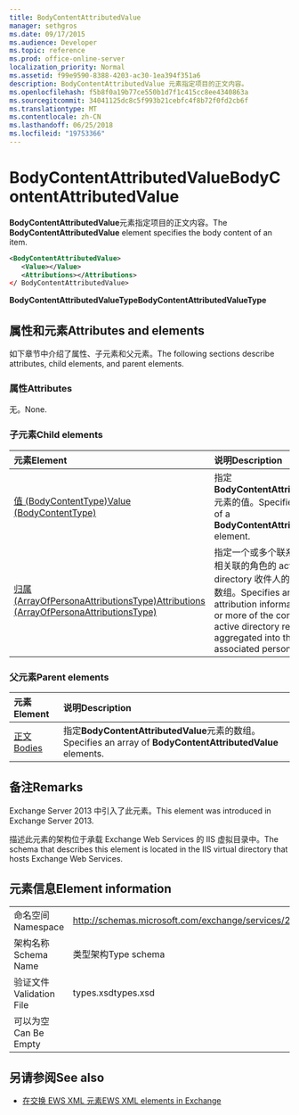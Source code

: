 ```yaml
---
title: BodyContentAttributedValue
manager: sethgros
ms.date: 09/17/2015
ms.audience: Developer
ms.topic: reference
ms.prod: office-online-server
localization_priority: Normal
ms.assetid: f99e9590-8388-4203-ac30-1ea394f351a6
description: BodyContentAttributedValue 元素指定项目的正文内容。
ms.openlocfilehash: f5b8f0a19b77ce550b1d7f1c415cc8ee4340863a
ms.sourcegitcommit: 34041125dc8c5f993b21cebfc4f8b72f0fd2cb6f
ms.translationtype: MT
ms.contentlocale: zh-CN
ms.lasthandoff: 06/25/2018
ms.locfileid: "19753366"
---
```

# <a name="bodycontentattributedvalue"></a><span data-ttu-id="5fbcd-103">BodyContentAttributedValue</span><span class="sxs-lookup"><span data-stu-id="5fbcd-103">BodyContentAttributedValue</span></span>

<span data-ttu-id="5fbcd-104">**BodyContentAttributedValue**元素指定项目的正文内容。</span><span class="sxs-lookup"><span data-stu-id="5fbcd-104">The **BodyContentAttributedValue** element specifies the body content of an item.</span></span> 
  
```XML
<BodyContentAttributedValue>
   <Value></Value>
   <Attributions></Attributions>
</ BodyContentAttributedValue>
```

 <span data-ttu-id="5fbcd-105">**BodyContentAttributedValueType**</span><span class="sxs-lookup"><span data-stu-id="5fbcd-105">**BodyContentAttributedValueType**</span></span>
## <a name="attributes-and-elements"></a><span data-ttu-id="5fbcd-106">属性和元素</span><span class="sxs-lookup"><span data-stu-id="5fbcd-106">Attributes and elements</span></span>

<span data-ttu-id="5fbcd-107">如下章节中介绍了属性、子元素和父元素。</span><span class="sxs-lookup"><span data-stu-id="5fbcd-107">The following sections describe attributes, child elements, and parent elements.</span></span>
  
### <a name="attributes"></a><span data-ttu-id="5fbcd-108">属性</span><span class="sxs-lookup"><span data-stu-id="5fbcd-108">Attributes</span></span>

<span data-ttu-id="5fbcd-109">无。</span><span class="sxs-lookup"><span data-stu-id="5fbcd-109">None.</span></span>
  
### <a name="child-elements"></a><span data-ttu-id="5fbcd-110">子元素</span><span class="sxs-lookup"><span data-stu-id="5fbcd-110">Child elements</span></span>

|<span data-ttu-id="5fbcd-111">**元素**</span><span class="sxs-lookup"><span data-stu-id="5fbcd-111">**Element**</span></span>|<span data-ttu-id="5fbcd-112">**说明**</span><span class="sxs-lookup"><span data-stu-id="5fbcd-112">**Description**</span></span>|
|:-----|:-----|
|[<span data-ttu-id="5fbcd-113">值 (BodyContentType)</span><span class="sxs-lookup"><span data-stu-id="5fbcd-113">Value (BodyContentType)</span></span>](value-bodycontenttype.md) <br/> |<span data-ttu-id="5fbcd-114">指定**BodyContentAttributedValue**元素的值。</span><span class="sxs-lookup"><span data-stu-id="5fbcd-114">Specifies the value of a **BodyContentAttributedValue** element.</span></span>  <br/> |
|[<span data-ttu-id="5fbcd-115">归属 (ArrayOfPersonaAttributionsType)</span><span class="sxs-lookup"><span data-stu-id="5fbcd-115">Attributions (ArrayOfPersonaAttributionsType)</span></span>](attributions-arrayofpersonaattributionstype.md) <br/> |<span data-ttu-id="5fbcd-116">指定一个或多个联系人或聚合到相关联的角色的 active directory 收件人的归属信息的数组。</span><span class="sxs-lookup"><span data-stu-id="5fbcd-116">Specifies an array of attribution information for one or more of the contacts or active directory recipients aggregated into the associated persona.</span></span>  <br/> |
   
### <a name="parent-elements"></a><span data-ttu-id="5fbcd-117">父元素</span><span class="sxs-lookup"><span data-stu-id="5fbcd-117">Parent elements</span></span>

|<span data-ttu-id="5fbcd-118">**元素**</span><span class="sxs-lookup"><span data-stu-id="5fbcd-118">**Element**</span></span>|<span data-ttu-id="5fbcd-119">**说明**</span><span class="sxs-lookup"><span data-stu-id="5fbcd-119">**Description**</span></span>|
|:-----|:-----|
|[<span data-ttu-id="5fbcd-120">正文</span><span class="sxs-lookup"><span data-stu-id="5fbcd-120">Bodies</span></span>](bodies.md) <br/> |<span data-ttu-id="5fbcd-121">指定**BodyContentAttributedValue**元素的数组。</span><span class="sxs-lookup"><span data-stu-id="5fbcd-121">Specifies an array of **BodyContentAttributedValue** elements.</span></span>  <br/> |
   
## <a name="remarks"></a><span data-ttu-id="5fbcd-122">备注</span><span class="sxs-lookup"><span data-stu-id="5fbcd-122">Remarks</span></span>

<span data-ttu-id="5fbcd-123">Exchange Server 2013 中引入了此元素。</span><span class="sxs-lookup"><span data-stu-id="5fbcd-123">This element was introduced in Exchange Server 2013.</span></span>
  
<span data-ttu-id="5fbcd-124">描述此元素的架构位于承载 Exchange Web Services 的 IIS 虚拟目录中。</span><span class="sxs-lookup"><span data-stu-id="5fbcd-124">The schema that describes this element is located in the IIS virtual directory that hosts Exchange Web Services.</span></span>
  
## <a name="element-information"></a><span data-ttu-id="5fbcd-125">元素信息</span><span class="sxs-lookup"><span data-stu-id="5fbcd-125">Element information</span></span>

|||
|:-----|:-----|
|<span data-ttu-id="5fbcd-126">命名空间</span><span class="sxs-lookup"><span data-stu-id="5fbcd-126">Namespace</span></span>  <br/> |http://schemas.microsoft.com/exchange/services/2006/types  <br/> |
|<span data-ttu-id="5fbcd-127">架构名称</span><span class="sxs-lookup"><span data-stu-id="5fbcd-127">Schema Name</span></span>  <br/> |<span data-ttu-id="5fbcd-128">类型架构</span><span class="sxs-lookup"><span data-stu-id="5fbcd-128">Type schema</span></span>  <br/> |
|<span data-ttu-id="5fbcd-129">验证文件</span><span class="sxs-lookup"><span data-stu-id="5fbcd-129">Validation File</span></span>  <br/> |<span data-ttu-id="5fbcd-130">types.xsd</span><span class="sxs-lookup"><span data-stu-id="5fbcd-130">types.xsd</span></span>  <br/> |
|<span data-ttu-id="5fbcd-131">可以为空</span><span class="sxs-lookup"><span data-stu-id="5fbcd-131">Can Be Empty</span></span>  <br/> ||
   
## <a name="see-also"></a><span data-ttu-id="5fbcd-132">另请参阅</span><span class="sxs-lookup"><span data-stu-id="5fbcd-132">See also</span></span>



- [<span data-ttu-id="5fbcd-133">在交换 EWS XML 元素</span><span class="sxs-lookup"><span data-stu-id="5fbcd-133">EWS XML elements in Exchange</span></span>](ews-xml-elements-in-exchange.md)


